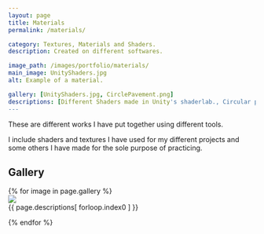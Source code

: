```yaml
---
layout: page
title: Materials
permalink: /materials/

category: Textures, Materials and Shaders.
description: Created on different softwares.

image_path: /images/portfolio/materials/
main_image: UnityShaders.jpg
alt: Example of a material.

gallery: [UnityShaders.jpg, CirclePavement.png]
descriptions: [Different Shaders made in Unity's shaderlab., Circular pavement procedurally built in Substance Designer.]
---
```


These are different works I have put together using different tools.

I include shaders and textures I have used for my different projects and some others I have made for the sole purpose of practicing.

## Gallery

<div class="portfolio-container">
{% for image in page.gallery %}
  <div class="gallery">
    <a target="_blank" href="{{ page.image_path }}{{ image }}">
      <img class="gallery-image" src="{{ page.image_path }}{{ image }}">
    </a>
    <div class="desc">{{ page.descriptions[ forloop.index0 ] }}</div>
  </div>

{% endfor %}
</div>